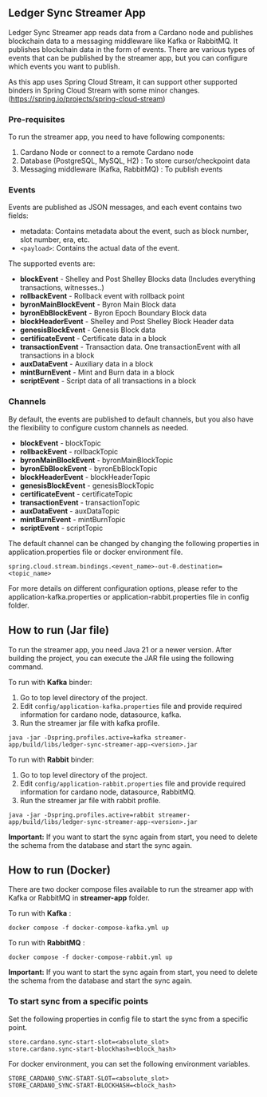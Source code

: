 ## Ledger Sync Streamer App

Ledger Sync Streamer app reads data from a Cardano node and publishes blockchain data to a messaging middleware like Kafka or RabbitMQ.
It publishes blockchain data in the form of events. There are various types of events that can be published by the streamer app, but you can configure which events you want to publish.

As this app uses Spring Cloud Stream, it can support other supported binders in Spring Cloud Stream with some minor changes. 
(https://spring.io/projects/spring-cloud-stream)

### Pre-requisites
To run the streamer app, you need to have following components:

1. Cardano Node or connect to a remote Cardano node
2. Database (PostgreSQL, MySQL, H2) : To store cursor/checkpoint data
3. Messaging middleware (Kafka, RabbitMQ) : To publish events

### Events

Events are published as JSON messages, and each event contains two fields:

- metadata: Contains metadata about the event, such as block number, slot number, era, etc.
- ``<payload>``: Contains the actual data of the event.

The supported events are:

- **blockEvent** - Shelley and Post Shelley Blocks data (Includes everything transactions, witnesses..)
- **rollbackEvent** - Rollback event with rollback point
- **byronMainBlockEvent** - Byron Main Block data
- **byronEbBlockEvent** - Byron Epoch Boundary Block data
- **blockHeaderEvent** - Shelley and Post Shelley Block Header data
- **genesisBlockEvent** - Genesis Block data
- **certificateEvent** - Certificate data in a block
- **transactionEvent** - Transaction data. One transactionEvent with all transactions in a block
- **auxDataEvent** - Auxiliary data in a block
- **mintBurnEvent** - Mint and Burn data in a block
- **scriptEvent** - Script data of all transactions in a block

### Channels

By default, the events are published to default channels, but you also have the flexibility to 
configure custom channels as needed.

- **blockEvent** - blockTopic
- **rollbackEvent** - rollbackTopic
- **byronMainBlockEvent** - byronMainBlockTopic
- **byronEbBlockEvent** - byronEbBlockTopic
- **blockHeaderEvent** - blockHeaderTopic
- **genesisBlockEvent** - genesisBlockTopic
- **certificateEvent** - certificateTopic
- **transactionEvent** - transactionTopic
- **auxDataEvent** - auxDataTopic
- **mintBurnEvent** - mintBurnTopic
- **scriptEvent** - scriptTopic

The default channel can be changed by changing the following properties in application.properties file or docker environment file.

```
spring.cloud.stream.bindings.<event_name>-out-0.destination=<topic_name>
```

For more details on different configuration options, please refer to the application-kafka.properties or application-rabbit.properties file in config folder.

## How to run (Jar file)

To run the streamer app, you need Java 21 or a newer version. 
After building the project, you can execute the JAR file using the following command.

To run with **Kafka** binder:

1. Go to top level directory of the project.
2. Edit ``config/application-kafka.properties`` file and provide required information for cardano node, datasource, kafka.
3. Run the streamer jar file with kafka profile.

```
java -jar -Dspring.profiles.active=kafka streamer-app/build/libs/ledger-sync-streamer-app-<version>.jar
```

To run with **Rabbit** binder:

1. Go to top level directory of the project.
2. Edit ``config/application-rabbit.properties`` file and provide required information for cardano node, datasource, RabbitMQ.
3. Run the streamer jar file with rabbit profile.

```
java -jar -Dspring.profiles.active=rabbit streamer-app/build/libs/ledger-sync-streamer-app-<version>.jar
```

**Important:** If you want to start the sync again from start, you need to delete the schema from the database and start the sync again.

## How to run (Docker)

There are two docker compose files available to run the streamer app with Kafka or RabbitMQ in **streamer-app** folder.

To run with **Kafka** :

```shell
docker compose -f docker-compose-kafka.yml up
```

To run with **RabbitMQ** :

```shell
docker compose -f docker-compose-rabbit.yml up
```

**Important:** If you want to start the sync again from start, you need to delete the schema from the database and start the sync again.


### To start sync from a specific points

Set the following properties in config file to start the sync from a specific point.

```
store.cardano.sync-start-slot=<absolute_slot>
store.cardano.sync-start-blockhash=<block_hash>
```

For docker environment, you can set the following environment variables.

```
STORE_CARDANO_SYNC-START-SLOT=<absolute_slot>
STORE_CARDANO_SYNC-START-BLOCKHASH=<block_hash>
```

